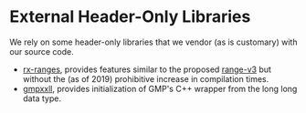 External Header-Only Libraries
==============================

We rely on some header-only libraries that we vendor (as is customary) with our
source code.

* [rx-ranges](https://github.com/simonask/rx-ranges), provides features similar
  to the proposed [range-v3](https://github.com/ericniebler/range-v3) but
  without the (as of 2019) prohibitive increase in compilation times.
* [gmpxxll](https://github.com/flatsurf/gmpxxll), provides initialization of
  GMP's C++ wrapper from the long long data type.
